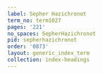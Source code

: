 ```yaml
---
label: Sepher Hazichronot
term_no: term1027
pages: '221'
no_spaces: SepherHazichronot
pid: sepherhazichronot
order: '0873'
layout: generic_index_term
collection: index-headings
---
```

